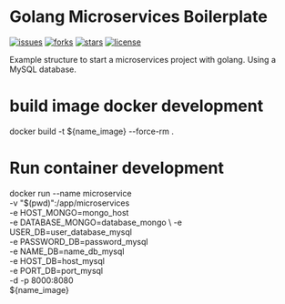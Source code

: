 # Golang Microservices Boilerplate
[![issues](https://img.shields.io/github/issues/gbrayhan/microservices-go)](https://github.com/gbrayhan/microservices-go/tree/master/.github/ISSUE_TEMPLATE)
[![forks](https://img.shields.io/github/forks/gbrayhan/microservices-go)](https://github.com/gbrayhan/microservices-go/network/members)
[![stars](https://img.shields.io/github/stars/gbrayhan/microservices-go)](https://github.com/gbrayhan/microservices-go/stargazers)
[![license](https://img.shields.io/github/license/gbrayhan/microservices-go)](https://github.com/gbrayhan/microservices-go/tree/master/LICENSE)

Example structure to start a microservices project with golang. Using a MySQL database.


# build image docker development

docker build -t ${name_image} --force-rm .

# Run container development

docker run --name microservice \
-v "$(pwd)":/app/microservices \
-e HOST_MONGO=mongo_host \
-e DATABASE_MONGO=database_mongo \ 
-e USER_DB=user_database_mysql \
-e PASSWORD_DB=password_mysql \
-e NAME_DB=name_db_mysql \
-e HOST_DB=host_mysql \
-e PORT_DB=port_mysql \
-d -p 8000:8080 \
${name_image}


